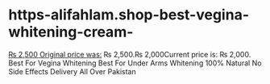 # https-alifahlam.shop-best-vegina-whitening-cream-
[₨ 2,500 Original price was:](https://alifahlam.shop/best-vegina-whitening-cream/) ₨ 2,500.₨ 2,000Current price is: ₨ 2,000.  Best For Vegina Whitening Best For Under Arms Whitening 100% Natural No Side Effects Delivery All Over Pakistan
